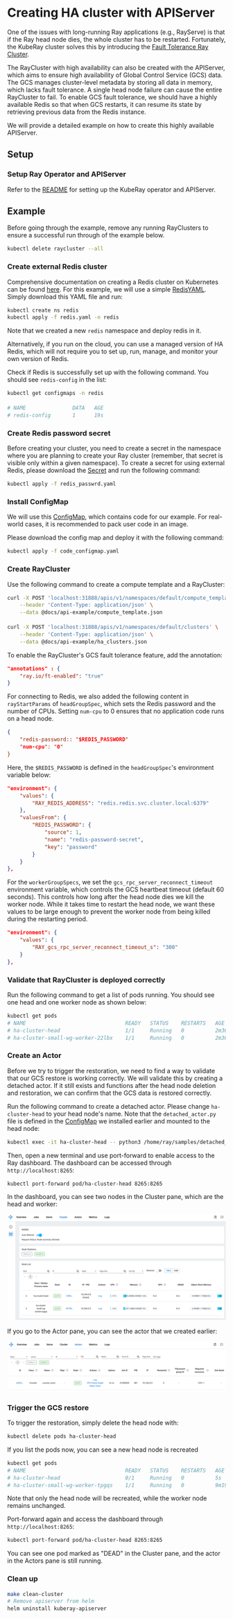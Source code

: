 # Creating HA cluster with APIServer

One of the issues with long-running Ray applications (e.g., RayServe) is that if the Ray head node
dies, the whole cluster has to be restarted. Fortunately, the KubeRay cluster solves this by
introducing the [Fault Tolerance Ray Cluster](https://docs.ray.io/en/master/cluster/kubernetes/user-guides/kuberay-gcs-ft.html).

The RayCluster with high availability can also be created with the APIServer, which aims to
ensure high availability of Global Control Service (GCS) data. The GCS manages
cluster-level metadata by storing all data in memory, which lacks fault tolerance. A
single head node failure can cause the entire RayCluster to fail. To enable GCS fault tolerance,
we should have a highly available Redis so that when GCS restarts, it can resume its
state by retrieving previous data from the Redis instance.

We will provide a detailed example on how to create this highly available APIServer.

## Setup

### Setup Ray Operator and APIServer

Refer to the [README](README.md) for setting up the KubeRay operator and APIServer.

## Example

Before going through the example, remove any running RayClusters to ensure a successful
run through of the example below.

```sh
kubectl delete raycluster --all
```

### Create external Redis cluster

Comprehensive documentation on creating a Redis cluster on Kubernetes can be found
[here](https://www.dragonflydb.io/guides/redis-kubernetes). For this example, we will use a simple
[RedisYAML]. Simply download this YAML file and run:

```sh
kubectl create ns redis
kubectl apply -f redis.yaml -n redis
```

Note that we created a new `redis` namespace and deploy redis in it.

Alternatively, if you run on the cloud, you can use a managed version of HA Redis, which will not require
you to set up, run, manage, and monitor your own version of Redis.

Check if Redis is successfully set up with the following command. You should see
`redis-config` in the list:

```sh
kubectl get configmaps -n redis

# NAME               DATA   AGE
# redis-config       1      19s
```

### Create Redis password secret

Before creating your cluster, you need to create a secret in the
namespace where you are planning to create your Ray cluster (remember, that secret is visible only within a given
namespace). To create a secret for using external Redis, please download the [Secret] and
run the following command:

```sh
kubectl apply -f redis_passwrd.yaml
```

### Install ConfigMap

We will use this [ConfigMap], which contains code for our example. For real-world
cases, it is recommended to pack user code in an image.

Please download the config map and deploy it with the following command:

```sh
kubectl apply -f code_configmap.yaml
```

### Create RayCluster

Use the following command to create a compute template and a RayCluster:

```sh
curl -X POST 'localhost:31888/apis/v1/namespaces/default/compute_templates' \
    --header 'Content-Type: application/json' \
    --data @docs/api-example/compute_template.json

curl -X POST 'localhost:31888/apis/v1/namespaces/default/clusters' \
    --header 'Content-Type: application/json' \
    --data @docs/api-example/ha_clusters.json
```

To enable the RayCluster's GCS fault tolerance feature, add the annotation:

```json
"annotations" : {
    "ray.io/ft-enabled": "true"
}
```

For connecting to Redis, we also added the following content in `rayStartParams` of `headGroupSpec`,
which sets the Redis password and the number of CPUs. Setting `num-cpu` to 0 ensures that no
application code runs on a head node.

```json
{
    "redis-password:: "$REDIS_PASSWORD"
    "num-cpu": "0"
}
```

Here, the `$REDIS_PASSWORD` is defined in the `headGroupSpec`'s environment variable below:

```json
"environment": {
    "values": {
        "RAY_REDIS_ADDRESS": "redis.redis.svc.cluster.local:6379"
    },
    "valuesFrom": {
        "REDIS_PASSWORD": {
            "source": 1,
            "name": "redis-password-secret",
            "key": "password"
        }
    }
},
```

For the `workerGroupSpecs`, we set the `gcs_rpc_server_reconnect_timeout` environment
variable, which controls the GCS heartbeat timeout (default 60 seconds). This controls how
long after the head node dies we kill the worker node. While it takes time to restart
the head node, we want these values to be large enough to prevent the worker node from being
killed during the restarting period.

```json
"environment": {
    "values": {
        "RAY_gcs_rpc_server_reconnect_timeout_s": "300"
    }
},
```

### Validate that RayCluster is deployed correctly

Run the following command to get a list of pods running. You should see one head and one worker node
as shown below:

```sh
kubectl get pods
# NAME                                READY   STATUS    RESTARTS   AGE
# ha-cluster-head                     1/1     Running   0          2m36s
# ha-cluster-small-wg-worker-22lbx    1/1     Running   0          2m36s
```

### Create an Actor

Before we try to trigger the restoration, we need to find a way to validate that our GCS restore
is working correctly. We will validate this by creating a detached actor. If it still
exists and functions after the head node deletion and restoration, we can confirm that the
GCS data is restored correctly.

Run the following command to create a detached actor. Please change `ha-cluster-head` to
your head node's name. Note that the `detached_actor.py` file is defined in the
[ConfigMap] we installed earlier and mounted to the head node:

```sh
kubectl exec -it ha-cluster-head -- python3 /home/ray/samples/detached_actor.py
```

Then, open a new terminal and use port-forward to enable access to the Ray dashboard.
The dashboard can be accessed through `http://localhost:8265`:

```sh
kubectl port-forward pod/ha-cluster-head 8265:8265
```

In the dashboard, you can see two nodes in the Cluster pane, which are the head and worker:

![hacluster-dashboard-cluster](img/hacluster-dashboard-cluster.png)

If you go to the Actor pane, you can see the actor that we created earlier:

![hacluster-dashboard-actor](img/hacluster-dashboard-actor.png)

### Trigger the GCS restore

To trigger the restoration, simply delete the head node with:

```sh
kubectl delete pods ha-cluster-head
```

If you list the pods now, you can see a new head node is recreated

```sh
kubectl get pods
# NAME                                READY   STATUS    RESTARTS   AGE
# ha-cluster-head                     0/1     Running   0          5s
# ha-cluster-small-wg-worker-tpgqs    1/1     Running   0          9m19s
```

Note that only the head node will be recreated, while the worker node remains unchanged.

Port-forward again and access the dashboard through `http://localhost:8265`:

```sh
kubectl port-forward pod/ha-cluster-head 8265:8265
```

You can see one pod marked as "DEAD" in the Cluster pane, and the actor in the Actors pane
is still running.

### Clean up

```sh
make clean-cluster
# Remove apiserver from helm
helm uninstall kuberay-apiserver
```

[RedisYAML]: test/cluster/redis/redis.yaml
[Secret]: test/cluster/redis/redis_passwrd.yaml
[ConfigMap]: test/cluster/code_configmap.yaml
